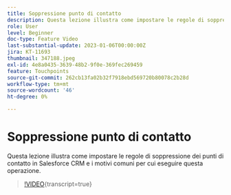 ```yaml
---
title: Soppressione punto di contatto
description: Questa lezione illustra come impostare le regole di soppressione dei punti di contatto in Salesforce CRM e i motivi comuni per cui eseguire questa operazione.
role: User
level: Beginner
doc-type: Feature Video
last-substantial-update: 2023-01-06T00:00:00Z
jira: KT-11693
thumbnail: 347188.jpeg
exl-id: 4e8a0435-3639-48b2-9f0e-369fec269459
feature: Touchpoints
source-git-commit: 262cb13fa02b32f7918ebd569720b80078c2b28d
workflow-type: tm+mt
source-wordcount: '46'
ht-degree: 0%

---
```


# Soppressione punto di contatto

Questa lezione illustra come impostare le regole di soppressione dei punti di contatto in Salesforce CRM e i motivi comuni per cui eseguire questa operazione.

>[!VIDEO](https://video.tv.adobe.com/v/3421380/?learn=on&captions=ita){transcript=true}
